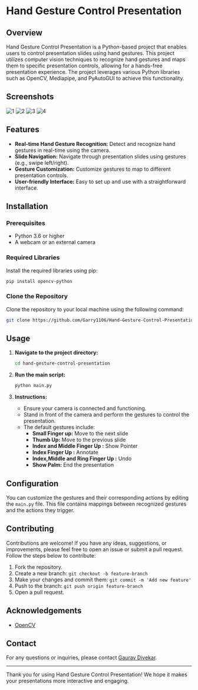 
# Hand Gesture Control Presentation

## Overview

Hand Gesture Control Presentation is a Python-based project that enables users to control presentation slides using hand gestures. This project utilizes computer vision techniques to recognize hand gestures and maps them to specific presentation controls, allowing for a hands-free presentation experience. The project leverages various Python libraries such as OpenCV, Mediapipe, and PyAutoGUI to achieve this functionality.

## Screenshots

![1](https://github.com/Garry1106/Hand-Gesture-Control-Presentation/assets/101012709/f22fe43a-fc6f-48e0-9a1a-b093a2d05a18)
![2](https://github.com/Garry1106/Hand-Gesture-Control-Presentation/assets/101012709/edaeaba9-df2c-47a3-9848-53559f772ace)
![3](https://github.com/Garry1106/Hand-Gesture-Control-Presentation/assets/101012709/547314d2-9a66-4d37-bfa3-0125e88d509d)
![4](https://github.com/Garry1106/Hand-Gesture-Control-Presentation/assets/101012709/0071cd20-e5cc-4a75-ae44-b8b4c1a89a81)

## Features

- **Real-time Hand Gesture Recognition:** Detect and recognize hand gestures in real-time using the camera.
- **Slide Navigation:** Navigate through presentation slides using gestures (e.g., swipe left/right).
- **Gesture Customization:** Customize gestures to map to different presentation controls.
- **User-friendly Interface:** Easy to set up and use with a straightforward interface.

## Installation

### Prerequisites

- Python 3.6 or higher
- A webcam or an external camera

### Required Libraries

Install the required libraries using pip:

```bash
pip install opencv-python 
```

### Clone the Repository

Clone the repository to your local machine using the following command:

```bash
git clone https://github.com/Garry1106/Hand-Gesture-Control-Presentation.git
```

## Usage

1. **Navigate to the project directory:**

   ```bash
   cd hand-gesture-control-presentation
   ```

2. **Run the main script:**

   ```bash
   python main.py
   ```

3. **Instructions:**
   - Ensure your camera is connected and functioning.
   - Stand in front of the camera and perform the gestures to control the presentation.
   - The default gestures include:
     - **Small Finger up:** Move to the next slide
     - **Thumb Up:** Move to the previous slide
     - **Index and Middle Finger Up :** Show Pointer
     - **Index Finger Up :** Annotate
     - **Index,Middle and Ring Finger Up :** Undo
     - **Show Palm:** End the presentation

## Configuration

You can customize the gestures and their corresponding actions by editing the `main.py` file. This file contains mappings between recognized gestures and the actions they trigger.

## Contributing

Contributions are welcome! If you have any ideas, suggestions, or improvements, please feel free to open an issue or submit a pull request. Follow the steps below to contribute:

1. Fork the repository.
2. Create a new branch: `git checkout -b feature-branch`
3. Make your changes and commit them: `git commit -m 'Add new feature'`
4. Push to the branch: `git push origin feature-branch`
5. Open a pull request.


## Acknowledgements

- [OpenCV](https://opencv.org/)

## Contact

For any questions or inquiries, please contact [Gaurav Divekar](mailto:your-gauravdivekar1106@gmail.com).

---

Thank you for using Hand Gesture Control Presentation! We hope it makes your presentations more interactive and engaging.

